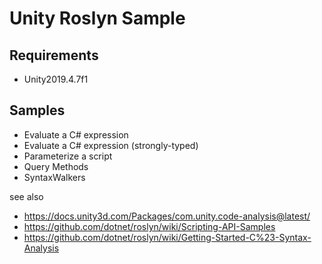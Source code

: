 # Unity Roslyn Sample

## Requirements

- Unity2019.4.7f1

## Samples

- Evaluate a C# expression
- Evaluate a C# expression (strongly-typed)
- Parameterize a script
- Query Methods
- SyntaxWalkers

see also

- https://docs.unity3d.com/Packages/com.unity.code-analysis@latest/
- https://github.com/dotnet/roslyn/wiki/Scripting-API-Samples
- https://github.com/dotnet/roslyn/wiki/Getting-Started-C%23-Syntax-Analysis
